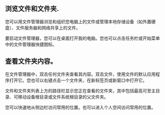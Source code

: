 ## 浏览文件和文件夹.

您可以用文件管理器浏览和组织您电脑上的文件或管理本地存储设备（如外置硬盘）、文件服务器和网络共享上的文件。

要启动文件管理器，您可以在桌面打开我的电脑。您也可以点击任务栏或开始菜单中的文件管理器快捷图标。

## 查看文件夹内容。
在文件管理器中，双击任何文件夹查看其内容。双击文件，使用文件的默认应用程序打开它。您也可以右键点击一个文件夹，在新标签页或新窗口中打开它。

文件和文件夹列表上方的路径栏显示您正在查看的文件夹，其中包括最高可至主目录、可移动设备根目录或文件系统根目录的父文件夹。

您可以快速地从侧边栏访问常用的位置。也可以进入个人空间访问常用的位置。
